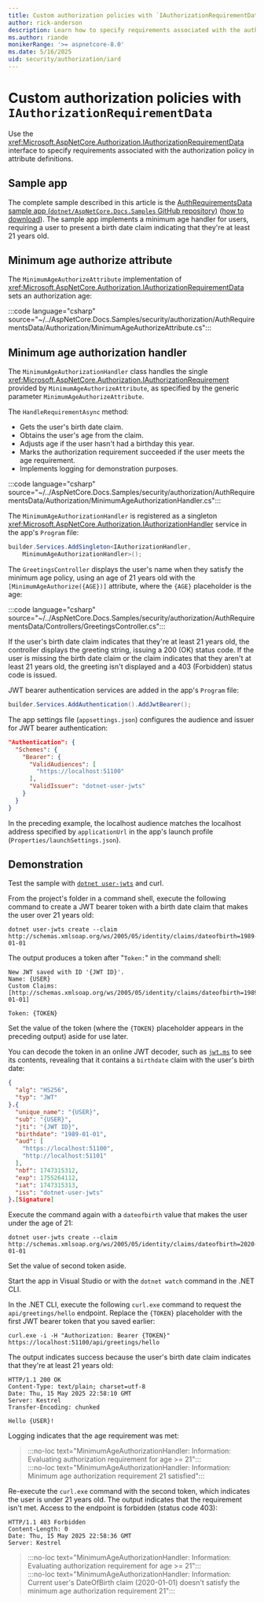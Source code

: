 ```yaml
---
title: Custom authorization policies with `IAuthorizationRequirementData`
author: rick-anderson
description: Learn how to specify requirements associated with the authorization policy in attribute definitions with the IAuthorizationRequirementData interface.
ms.author: riande
monikerRange: '>= aspnetcore-8.0'
ms.date: 5/16/2025
uid: security/authorization/iard
---
```

# Custom authorization policies with `IAuthorizationRequirementData`

Use the <xref:Microsoft.AspNetCore.Authorization.IAuthorizationRequirementData> interface to specify requirements associated with the authorization policy in attribute definitions.

## Sample app

The complete sample described in this article is the [AuthRequirementsData sample app (`dotnet/AspNetCore.Docs.Samples` GitHub repository)](https://github.com/dotnet/AspNetCore.Docs.Samples/tree/main/security/authorization/AuthRequirementsData) ([how to download](xref:blazor/fundamentals/index#sample-apps)). The sample app implements a minimum age handler for users, requiring a user to present a birth date claim indicating that they're at least 21 years old.

## Minimum age authorize attribute

The `MinimumAgeAuthorizeAttribute` implementation of <xref:Microsoft.AspNetCore.Authorization.IAuthorizationRequirementData> sets an authorization age:

:::code language="csharp" source="~/../AspNetCore.Docs.Samples/security/authorization/AuthRequirementsData/Authorization/MinimumAgeAuthorizeAttribute.cs":::

## Minimum age authorization handler

The `MinimumAgeAuthorizationHandler` class handles the single <xref:Microsoft.AspNetCore.Authorization.IAuthorizationRequirement> provided by `MinimumAgeAuthorizeAttribute`, as specified by the generic parameter `MinimumAgeAuthorizeAttribute`.

The `HandleRequirementAsync` method:

* Gets the user's birth date claim.
* Obtains the user's age from the claim.
* Adjusts age if the user hasn't had a birthday this year.
* Marks the authorization requirement succeeded if the user meets the age requirement.
* Implements logging for demonstration purposes.

:::code language="csharp" source="~/../AspNetCore.Docs.Samples/security/authorization/AuthRequirementsData/Authorization/MinimumAgeAuthorizationHandler.cs":::

The `MinimumAgeAuthorizationHandler` is registered as a singleton <xref:Microsoft.AspNetCore.Authorization.IAuthorizationHandler> service in the app's `Program` file:

```csharp
builder.Services.AddSingleton<IAuthorizationHandler,
    MinimumAgeAuthorizationHandler>();
```

The `GreetingsController` displays the user's name when they satisfy the minimum age policy, using an age of 21 years old with the `[MinimumAgeAuthorize({AGE})]` attribute, where the `{AGE}` placeholder is the age:

:::code language="csharp" source="~/../AspNetCore.Docs.Samples/security/authorization/AuthRequirementsData/Controllers/GreetingsController.cs":::

If the user's birth date claim indicates that they're at least 21 years old, the controller displays the greeting string, issuing a 200 (OK) status code. If the user is missing the birth date claim or the claim indicates that they aren't at least 21 years old, the greeting isn't displayed and a 403 (Forbidden) status code is issued.

JWT bearer authentication services are added in the app's `Program` file:

```csharp
builder.Services.AddAuthentication().AddJwtBearer();
```

The app settings file (`appsettings.json`) configures the audience and issuer for JWT bearer authentication:

```json
"Authentication": {
  "Schemes": {
    "Bearer": {
      "ValidAudiences": [
        "https://localhost:51100"
      ],
      "ValidIssuer": "dotnet-user-jwts"
    }
  }
}
```

In the preceding example, the localhost audience matches the localhost address specified by `applicationUrl` in the app's launch profile (`Properties/launchSettings.json`).

## Demonstration

Test the sample with [`dotnet user-jwts`](xref:security/authentication/jwt) and curl.

From the project's folder in a command shell, execute the following command to create a JWT bearer token with a birth date claim that makes the user over 21 years old:

```dotnetcli
dotnet user-jwts create --claim http://schemas.xmlsoap.org/ws/2005/05/identity/claims/dateofbirth=1989-01-01
```

The output produces a token after "`Token:`" in the command shell:

```dotnetcli
New JWT saved with ID '{JWT ID}'.
Name: {USER}
Custom Claims: [http://schemas.xmlsoap.org/ws/2005/05/identity/claims/dateofbirth=1989-01-01]

Token: {TOKEN}
```

Set the value of the token (where the `{TOKEN}` placeholder appears in the preceding output) aside for use later.

You can decode the token in an online JWT decoder, such as [`jwt.ms`](https://jwt.ms/) to see its contents, revealing that it contains a `birthdate` claim with the user's birth date:

```json
{
  "alg": "HS256",
  "typ": "JWT"
}.{
  "unique_name": "{USER}",
  "sub": "{USER}",
  "jti": "{JWT ID}",
  "birthdate": "1989-01-01",
  "aud": [
    "https://localhost:51100",
    "http://localhost:51101"
  ],
  "nbf": 1747315312,
  "exp": 1755264112,
  "iat": 1747315313,
  "iss": "dotnet-user-jwts"
}.[Signature]
```

Execute the command again with a `dateofbirth` value that makes the user under the age of 21:

```dotnetcli
dotnet user-jwts create --claim http://schemas.xmlsoap.org/ws/2005/05/identity/claims/dateofbirth=2020-01-01
```

Set the value of second token aside.

Start the app in Visual Studio or with the `dotnet watch` command in the .NET CLI.

In the .NET CLI, execute the following `curl.exe` command to request the `api/greetings/hello` endpoint. Replace the `{TOKEN}` placeholder with the first JWT bearer token that you saved earlier:

```dotnetcli
curl.exe -i -H "Authorization: Bearer {TOKEN}" https://localhost:51100/api/greetings/hello
```

The output indicates success because the user's birth date claim indicates that they're at least 21 years old:

```dotnetcli
HTTP/1.1 200 OK
Content-Type: text/plain; charset=utf-8
Date: Thu, 15 May 2025 22:58:10 GMT
Server: Kestrel
Transfer-Encoding: chunked

Hello {USER}!
```

Logging indicates that the age requirement was met:

> :::no-loc text="MinimumAgeAuthorizationHandler: Information: Evaluating authorization requirement for age >= 21":::  
> :::no-loc text="MinimumAgeAuthorizationHandler: Information: Minimum age authorization requirement 21 satisfied":::

Re-execute the `curl.exe` command with the second token, which indicates the user is under 21 years old. The output indicates that the requirement isn't met. Access to the endpoint is forbidden (status code 403):

```dotnetcli
HTTP/1.1 403 Forbidden
Content-Length: 0
Date: Thu, 15 May 2025 22:58:36 GMT
Server: Kestrel
```

> :::no-loc text="MinimumAgeAuthorizationHandler: Information: Evaluating authorization requirement for age >= 21":::  
> :::no-loc text="MinimumAgeAuthorizationHandler: Information: Current user's DateOfBirth claim (2020-01-01) doesn't satisfy the minimum age authorization requirement 21":::
